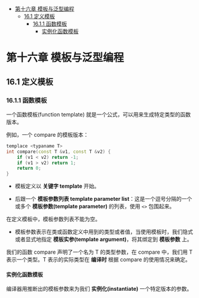 
<!-- TOC -->

- [第十六章 模板与泛型编程](#第十六章-模板与泛型编程)
    - [16.1 定义模板](#161-定义模板)
        - [16.1.1 函数模板](#1611-函数模板)
            - [实例化函数模板](#实例化函数模板)

<!-- /TOC -->

# 第十六章 模板与泛型编程

## 16.1 定义模板

### 16.1.1 函数模板

一个函数模板(function template) 就是一个公式，可以用来生成特定类型的函数版本。

例如，一个 compare 的模板版本：

```cpp
templace <typaname T>
int compare(const T &v1, const T &v2) {
    if (v1 < v2) return -1;
    if (v1 > v2) return 1;
    return 0;
}
```

- 模板定义以 **关键字 template** 开始。

- 后跟一个 **模板参数列表 template parameter list**：这是一个逗号分隔的一个或多个 **模板参数(template parameter)** 的列表，使用 `<>` 包围起来。

在定义模板中，模板参数列表不能为空。

- 模板参数表示在类或函数定义中用到的类型或者值，当使用模板时，我们隐式或者显式地指定 **模板实参(template argument)**，将其绑定到 **模板参数** 上。

我们的函数 compare 声明了一个名为 T 的类型参数，在 compare 中，我们用 T 表示一个类型。T 表示的实际类型在 **编译时** 根据 compare 的使用情况来确定。

#### 实例化函数模板

编译器用推断出的模板参数来为我们 **实例化(instantiate)** 一个特定版本的参数。